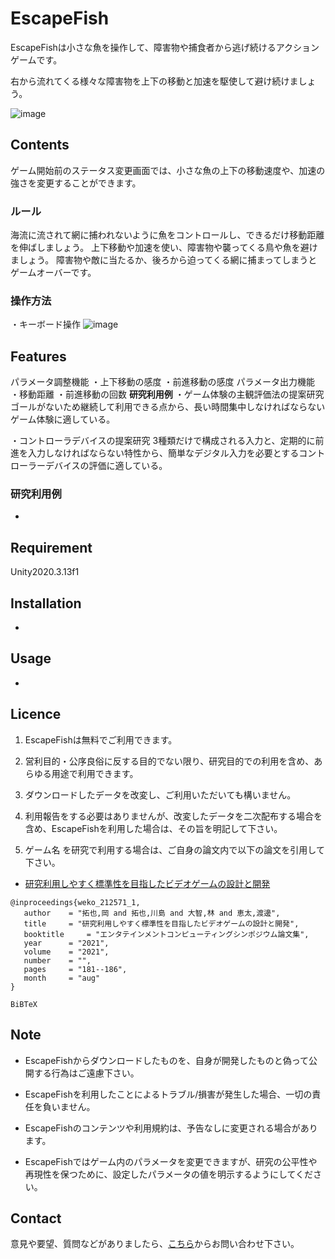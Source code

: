 # EscapeFish

EscapeFishは小さな魚を操作して、障害物や捕食者から逃げ続けるアクションゲームです。

右から流れてくる様々な障害物を上下の移動と加速を駆使して避け続けましょう。

![image](https://user-images.githubusercontent.com/63552585/200158066-5d5113bd-adf1-47fe-b5e5-36c57cb3efdf.png)


## Contents

ゲーム開始前のステータス変更画面では、小さな魚の上下の移動速度や、加速の強さを変更することができます。

### ルール

海流に流されて網に捕われないように魚をコントロールし、できるだけ移動距離を伸ばしましょう。
上下移動や加速を使い、障害物や襲ってくる鳥や魚を避けましょう。
障害物や敵に当たるか、後ろから迫ってくる網に捕まってしまうとゲームオーバーです。

### 操作方法

・キーボード操作
![image](https://user-images.githubusercontent.com/63552585/200158147-b25319d4-0b4c-4335-aa00-a335d3ac6f5b.png)

## Features

パラメータ調整機能
・上下移動の感度
・前進移動の感度
パラメータ出力機能
・移動距離
・前進移動の回数
**研究利用例**
・ゲーム体験の主観評価法の提案研究
ゴールがないため継続して利用できる点から、長い時間集中しなければならないゲーム体験に適している。

・コントローラデバイスの提案研究
3種類だけで構成される入力と、定期的に前進を入力しなければならない特性から、簡単なデジタル入力を必要とするコントローラーデバイスの評価に適している。

### 研究利用例

-

## Requirement

Unity2020.3.13f1

## Installation

-

## Usage

-

## Licence

1. EscapeFishは無料でご利用できます。

2. 営利目的・公序良俗に反する目的でない限り、研究目的での利用を含め、あらゆる用途で利用できます。

3. ダウンロードしたデータを改変し、ご利用いただいても構いません。

4. 利用報告をする必要はありませんが、改変したデータを二次配布する場合を含め、EscapeFishを利用した場合は、その旨を明記して下さい。

5. ゲーム名 を研究で利用する場合は、ご自身の論文内で以下の論文を引用して下さい。

- [研究利用しやすく標準性を目指したビデオゲームの設計と開発](http://id.nii.ac.jp/1001/00212465/)
```
@inproceedings{weko_212571_1,
   author	 = "拓也,岡 and 拓也,川島 and 大智,林 and 恵太,渡邊",
   title	 = "研究利用しやすく標準性を目指したビデオゲームの設計と開発",
   booktitle	 = "エンタテインメントコンピューティングシンポジウム論文集",
   year 	 = "2021",
   volume	 = "2021",
   number	 = "",
   pages	 = "181--186",
   month	 = "aug"
}
```
```
BiBTeX
```

## Note

- EscapeFishからダウンロードしたものを、自身が開発したものと偽って公開する行為はご遠慮下さい。

- EscapeFishを利用したことによるトラブル/損害が発生した場合、一切の責任を負いません。

- EscapeFishのコンテンツや利用規約は、予告なしに変更される場合があります。

- EscapeFishではゲーム内のパラメータを変更できますが、研究の公平性や再現性を保つために、設定したパラメータの値を明示するようにしてください。

## Contact

意見や要望、質問などがありましたら、[こちら](https://open-video-game-library.github.io/info/contact/)からお問い合わせ下さい。
